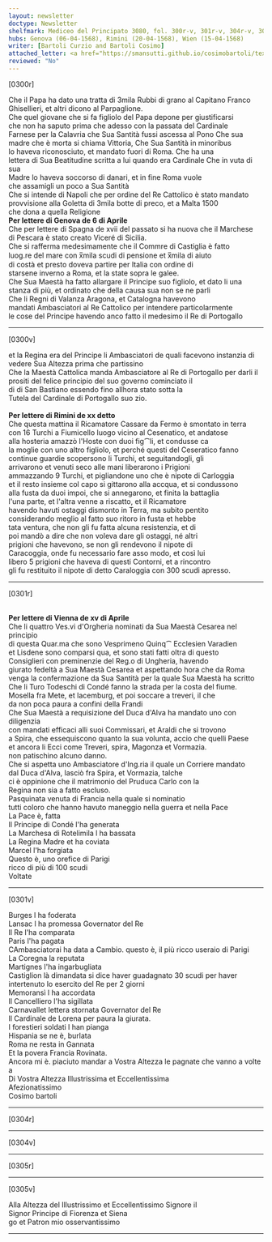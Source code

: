 ```yaml
---
layout: newsletter
doctype: Newsletter
shelfmark: Mediceo del Principato 3080, fol. 300r-v, 301r-v, 304r-v, 305r-v
hubs: Genova (06-04-1568), Rimini (20-04-1568), Wien (15-04-1568)
writer: [Bartoli Curzio and Bartoli Cosimo]
attached_letter: <a href="https://smansutti.github.io/cosimobartoli/texts/TBD/">TBD</a>
reviewed: "No"
---
```


[0300r]  
  
  
Che il Papa ha dato una tratta di 3mila Rubbi di grano al Capitano Franco  
Ghisellieri, et altri dicono al Parpaglione.  
Che quel giovane che si fa figliolo del Papa depone per giustificarsi  
che non ha saputo prima che adesso con la passata del Cardinale  
Farnese per la Calavria che Sua Santità fussi ascessa al Pono Che sua  
madre che è morta si chiama Vittoria, Che Sua Santità in minoribus  
lo haveva riconosciuto, et mandato fuori di Roma. Che ha una  
lettera di Sua Beatitudine scritta a lui quando era Cardinale Che in vuta di sua  
Madre lo haveva soccorso di danari, et in fine Roma vuole  
che assamigli un poco a Sua Santità  
Che si intende di Napoli che per ordine del Re Cattolico è stato mandato  
provvisione alla Goletta di 3mila botte di preco, et a Malta 1500  
che dona a quella Religione  
<strong>Per lettere di Genova de 6 di Aprile</strong>  
Che per lettere di Spagna de xvii del passato si ha nuova che il Marchese  
di Pescara è stato creato Viceré di Sicilia.  
Che si rafferma medesimamente che il Commre di Castiglia è fatto  
luog.re del mare con x̅mila scudi di pensione et x̅mila di aiuto  
di costà et presto doveva partire per Italia con ordine di  
starsene inverno a Roma, et la state sopra le galee.  
Che Sua Maestà ha fatto allargare il Principe suo figliolo, et dato li una  
stanza di più, et ordinato che della causa sua non se ne parli  
Che li Regni di Valanza Aragona, et Catalogna havevono  
mandati Ambasciatori al Re Cattolico per intendere particolarmente  
le cose del Principe havendo anco fatto il medesimo il Re di Portogallo  
  
---  

[0300v]  
  
  
et la Regina era del Principe li Ambasciatori de quali facevono instanzia di  
vedere Sua Altezza prima che partissino  
Che la Maestà Cattolica manda Ambasciatore al Re di Portogallo per darli il  
prositi del felice principio del suo governo cominciato il  
di di San Bastiano essendo fino allhora stato sotta la  
Tutela del Cardinale di Portogallo suo zio.  
<br/><strong>Per lettere di Rimini de xx detto</strong>  
Che questa mattina il Ricamatore Cassare da Fermo è smontato in terra  
con 16 Turchi a Fiumicello luogo vicino al Cesenatico, et andatose  
alla hosteria amazzò l'Hoste con duoi fig⁀li, et condusse ca  
la moglie con uno altro figliolo, et perché questi del Ceseratico fanno  
continue guardie scopersono li Turchi, et seguitandogli, gli  
arrivarono et venuti seco alle mani liberarono i Prigioni  
ammazzando 9 Turchi, et pigliandone uno che è nipote di Carloggia  
et il resto insieme col capo si gittarono alla accqua, et si condussono  
alla fusta da duoi impoi, che si annegarono, et finita la battaglia  
l'una parte, et l'altra venne a riscatto, et il Ricamatore  
havendo havuti ostaggi dismonto in Terra, ma subito pentito  
considerando meglio al fatto suo ritoro in fusta et hebbe  
tata ventura, che non gli fu fatta alcuna resistenzia, et di  
poi mandò a dire che non voleva dare gli ostaggi, né altri  
prigioni che havevono, se non gli rendevono il nipote di  
Caracoggia, onde fu necessario fare asso modo, et così lui  
libero 5 prigioni che haveva di questi Contorni, et a rincontro  
gli fu restituito il nipote di detto Caraloggia con 300 scudi apresso.  
  
---  

[0301r]  
  
  
<br/><strong>Per lettere di Vienna de xv di Aprile</strong>  
Che li quattro Ves.vi d'Orgheria nominati da Sua Maestà Cesarea nel principio  
di questa Quar.ma che sono Vesprimeno Quinq⁀ Ecclesien Varadien  
et Lisdene sono comparsi qua, et sono stati fatti oltra di questo  
Consiglieri con preminenzie del Reg.o di Ungheria, havendo  
giurato fedeltà a Sua Maestà Cesarea et aspettando hora che da Roma  
venga la confermazione da Sua Santità per la quale Sua Maestà ha scritto  
Che li Turo Todeschi di Condé fanno la strada per la costa del fiume.  
Mosella fra Mete, et lacemburg, et poi soccare a treveri, il che  
da non poca paura a confini della Frandi  
Che Sua Maestà a requisizione del Duca d'Alva ha mandato uno con diligenzia  
con mandati efficaci alli suoi Commissari, et Araldi che si trovono  
a Spira, che essequiscono quanto la sua volunta, accio che quelli Paese  
et ancora li Ecci come Treveri, spira, Magonza et Vormazia.  
non patischino alcuno danno.  
Che si aspetta uno Ambasciatore d'Ing.ria il quale un Corriere mandato  
dal Duca d'Alva, lasciò fra Spira, et Vormazia, talche  
ci è oppinione che il matrimonio del Pruduca Carlo con la  
Regina non sia a fatto escluso.  
Pasquinata venuta di Francia nella quale si nominatio  
tutti coloro che hanno havuto maneggio nella guerra et nella Pace  
La Pace è, fatta  
Il Principe di Condé l'ha generata  
La Marchesa di Rotelimila l ha bassata  
La Regina Madre et ha coviata  
Marcel l'ha forgiata  
Questo è, uno orefice di Parigi  
ricco di più di 100 scudi  
Voltate  
  
---  

[0301v]  
  
  
Burges l ha foderata  
Lansac l ha promessa Governator del Re  
Il Re l'ha comparata  
Paris l'ha pagata  
CAmbasciatorai ha data a Cambio. questo è, il più ricco useraio di Parigi  
La Coregna la reputata  
Martignes l'ha ingarbugliata  
Castiglion là dimandata si dice haver guadagnato 30 scudi per haver  
intertenuto lo esercito del Re per 2 giorni  
Memoransì l ha accordata  
Il Cancelliero l'ha sigillata  
Carnavallet lettera stornata Governator del Re  
Il Cardinale de Lorena per paura la giurata.  
I forestieri soldati l han pianga  
Hispania se ne è, burlata  
Roma ne resta in Gannata  
Et la povera Francia Rovinata.  
Ancora mi è. piaciuto mandar a Vostra Altezza le pagnate che vanno a volte  
a  
Di Vostra Altezza Illustrissima et Eccellentissima  
Afezionatissimo  
Cosimo bartoli  
  
---  

[0304r]  
  
  
  
---  

[0304v]  
  
  
  
---  

[0305r]  
  
  
  
---  

[0305v]  
  
  
Alla Altezza del Illustrissimo et Eccellentissimo Signore il  
Signor Principe di Fiorenza et Siena  
go et Patron mio osservantissimo  
  
---  

